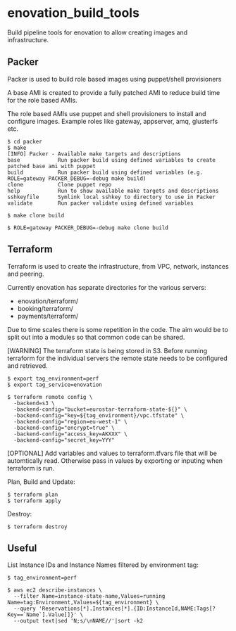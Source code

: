 # enovation_build_tools
Build pipeline tools for enovation to allow creating images and infrastructure.


## Packer
Packer is used to build role based images using puppet/shell provisioners

A base AMI is created to provide a fully patched AMI to reduce build time for the role based AMIs.

The role based AMIs use puppet and shell provisioners to install and configure images. Example roles like gateway, appserver, amq, glusterfs etc.


```
$ cd packer
$ make
[INFO] Packer - Available make targets and descriptions
base            Run packer build using defined variables to create patched base ami with puppet
build           Run packer build using defined variables (e.g. ROLE=gateway PACKER_DEBUG=-debug make build)
clone           Clone puppet repo
help            Run to show available make targets and descriptions
sshkeyfile      Symlink local sshkey to directory to use in Packer
validate        Run packer validate using defined variables

$ make clone build

$ ROLE=gateway PACKER_DEBUG=-debug make clone build
```

## Terraform
Terraform is used to create the infrastructure, from VPC, network, instances and peering.

Currently enovation has separate directories for the various servers:
- enovation/terraform/
- booking/terraform/
- payments/terraform/

Due to time scales there is some repetition in the code. The aim would be to split out into a modules so that common code can be shared.

[WARNING] The terraform state is being stored in S3. Before running terraform for the individual servers the remote state needs to be configured and retrieved.
```
$ export tag_environment=perf
$ export tag_service=enovation

$ terraform remote config \
  -backend=s3 \
  -backend-config="bucket=eurostar-terraform-state-${}" \
  -backend-config="key=${tag_environment}/vpc.tfstate" \
  -backend-config="region=eu-west-1" \
  -backend-config="encrypt=true" \
  -backend-config="access_key=AKXXX" \
  -backend-config="secret_key=YYY"
```

[OPTIONAL] Add variables and values to terraform.tfvars file that will be automtically read. Otherwise pass in values by exporting or inputing when terraform is run.

Plan, Build and Update:
```
$ terraform plan
$ terraform apply
```

Destroy:
```
$ terraform destroy
```


## Useful
List Instance IDs and Instance Names filtered by environment tag:
```
$ tag_environment=perf

$ aws ec2 describe-instances \
  --filter Name=instance-state-name,Values=running Name=tag:Environment,Values=${tag_environment} \
  --query 'Reservations[*].Instances[*].{ID:InstanceId,NAME:Tags[?Key==`Name`].Value[]}' \
  --output text|sed 'N;s/\nNAME//'|sort -k2
```


